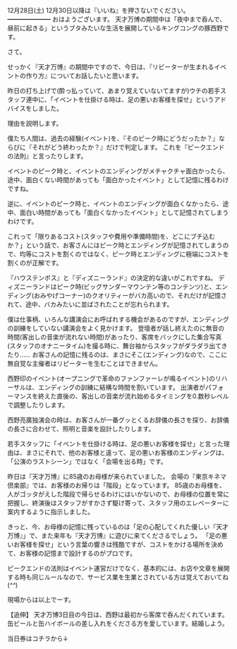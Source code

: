 12月28日(土) 12月30日以降は『いいね』を押さないでください。
━━━━━━━
おはようございます。
天才万博の期間中は「夜中まで呑んで、昼前に起きる」というブタみたいな生活を展開しているキングコングの豚西野です。

さて。

せっかく『天才万博』の期間中ですので、今日は、『リピーターが生まれるイベントの作り方』についてお話したいと思います。

昨日の打ち上げで(酔っ払っていて、あまり覚えていないてますが)ウチの若手スタッフ連中に、「イベントを仕掛ける時は、足の悪いお客様を探せ」というアドバイスをしました。

理由を説明します。

僕たち人間は、過去の経験(イベント)を、『そのピーク時にどうだったか？』ならびに『それがどう終わったか？』だけで判定します。
これを『ピークエンドの法則』と言ったりします。

イベントのピーク時と、イベントのエンディングがメチャクチャ面白かったら、途中、面白くない時間があっても「面白かったイベント」として記憶に残るわけですね。

逆に、イベントのピーク時と、イベントのエンディングが面白くなかったら、途中、面白い時間があっても「面白くなかったイベント」として記憶されてしまうわけです。

これって「限りあるコスト(スタッフや費用や準備時間)を、どこにブチ込むか？」という話で、お客さんにはピーク時とエンディングが記憶されてしまうので、均等にコストを割くのではなく、ピーク時とエンディングに極端にコストを割くのが正解です。

『ハウステンボス』と『ディズニーランド』の決定的な違いがこれですね。
ディズニーランドはピーク時(ビッグサンダーマウンテン等のコンテンツ)と、エンディング(おみやげコーナー)のクオリティーがバカ高いので、それだけが記憶されて、途中、バカみたいに並ばされたことが忘れられます。

僕は仕事柄、いろんな講演会にお呼ばれする機会があるのですが、エンディングの訓練をしていない講演会をよく見かけます。
登壇者が話し終えたのに無音の時間(客出しの音楽が流れない時間)があったり、客席をバックにした集合写真(スタッフのオナニータイム)を撮る時に、舞台袖からスタッフがダラダラ出てきたり……
お客さんの記憶に残るのは、まさにそこ(エンディング)なので、ここに無自覚な主催者はリピーターを生むことはできません。

西野印のイベント(オープニングで革命のファンファーレが鳴るイベント)のリハーサルは、エンディングの訓練に結構な時間を割いています。
出演者がパフォーマンスを終えた直後の、客出しの音楽が流れ始めるタイミングを0.数秒レベルで調整したりします。

西野亮廣独演会の時は、お客さんが一番グッとくるお辞儀の長さを探り、お辞儀の長さに合わせて、照明と音楽を設計したりします。

若手スタッフに「イベントを仕掛ける時は、足の悪いお客様を探せ」と言った理由は、まさにそれで、他のお客様と違って、足の悪いお客様のエンディングは、「公演のラストシーン」ではなく「会場を出る時」です。

昨日は『天才万博』に85歳のお母様が来られていました。
会場の『東京キネマ倶楽部』では、お客様のお帰りは「階段」となっています。
85歳のお母様を、人がゴッタがえした階段で帰らせるわけにはいかないので、お母様の位置を常に把握し、終演後はスタッフがすかさず駆け寄って、スタッフ用のエレベーターに案内するように指示しました。

きっと、今、お母様の記憶に残っているのは「足の心配してくれた優しい『天才万博』」で、また来年も『天才万博』に遊びに来てくださるでしょう。
「足の悪いお客様を探せ」という言葉の響きは残酷ですが、コストをかける場所を決めて、お客様の記憶まで設計するのがプロです。

ピークエンドの法則はイベント運営だけでなく、基本的には、お店や文章を展開する時も同じルールなので、サービス業を生業とされている方は覚えておいてね(*^^*)

現場からは以上でーす。

【追伸】
天才万博3日目の今日は、西野は最初から客席で呑んだくれています。
缶ビールと缶ハイボールの差し入れをくださる方を愛しています。結婚しよう。

当日券はコチラから↓
